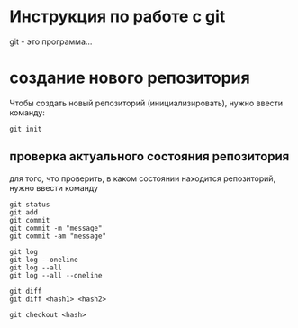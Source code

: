 # Инструкция по работе с git

git - это программа...

# создание нового репозитория
Чтобы создать новый репозиторий (инициализировать), нужно ввести команду:

    git init

 ## проверка актуального состояния репозитория

для того, что проверить, в каком состоянии находится репозиторий, нужно ввести команду

    git status
    git add
    git commit
    git commit -m "message"
    git commit -am "message"

    git log
    git log --oneline
    git log --all
    git log --all --oneline

    git diff 
    git diff <hash1> <hash2>

    git checkout <hash>